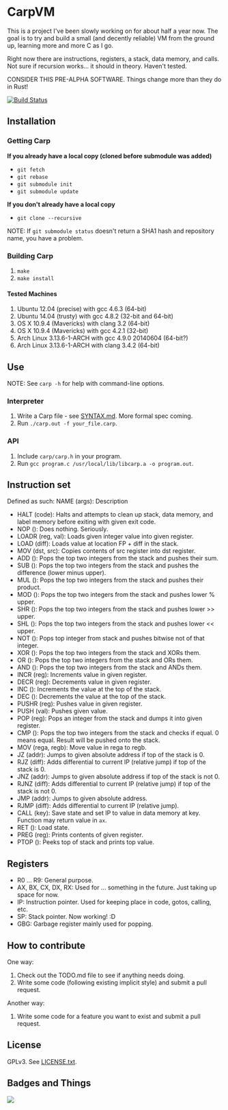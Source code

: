 # CarpVM
This is a project I've been slowly working on for about half a year now. The goal is to try and build a small (and decently reliable) VM from the ground up, learning more and more C as I go.

Right now there are instructions, registers, a stack, data memory, and calls. Not sure if recursion works... it should in theory. Haven't tested.

CONSIDER THIS PRE-ALPHA SOFTWARE. Things change more than they do in Rust!

[![Build Status](https://travis-ci.org/tekknolagi/carp.svg?branch=master)](https://travis-ci.org/tekknolagi/carp)

## Installation

### Getting Carp

**If you already have a local copy (cloned before submodule was added)**

* `git fetch`
* `git rebase`
* `git submodule init`
* `git submodule update`

**If you don't already have a local copy**

* `git clone --recursive`

NOTE: If `git submodule status` doesn't return a SHA1 hash and repository name, you have a problem.

### Building Carp

1. `make`
2. `make install`

#### Tested Machines

1. Ubuntu 12.04 (precise) with gcc 4.6.3 (64-bit)
2. Ubuntu 14.04 (trusty) with gcc 4.8.2 (32-bit and 64-bit)
3. OS X 10.9.4 (Mavericks) with clang 3.2 (64-bit)
4. OS X 10.9.4 (Mavericks) with gcc 4.2.1 (32-bit)
5. Arch Linux 3.13.6-1-ARCH with gcc 4.9.0 20140604 (64-bit?)
6. Arch Linux 3.13.6-1-ARCH with clang 3.4.2 (64-bit)

## Use

NOTE: See `carp -h` for help with command-line options.

### Interpreter

1. Write a Carp file - see [SYNTAX.md](http://github.com/tekknolagi/carp/tree/master/SYNTAX.md). More formal spec coming.
2. Run `./carp.out -f your_file.carp`.

### API

1. Include `carp/carp.h` in your program.
2. Run `gcc program.c /usr/local/lib/libcarp.a -o program.out`.

## Instruction set

Defined as such: NAME (args): Description

* HALT (code): Halts and attempts to clean up stack, data memory, and label memory before exiting with given exit code.
* NOP (): Does nothing. Seriously.
* LOADR (reg, val): Loads given integer value into given register.
* LOAD (diff): Loads value at location FP + diff in the stack.
* MOV (dst, src): Copies contents of src register into dst register.
* ADD (): Pops the top two integers from the stack and pushes their sum.
* SUB (): Pops the top two integers from the stack and pushes the difference (lower minus upper).
* MUL (): Pops the top two integers from the stack and pushes their product.
* MOD (): Pops the top two integers from the stack and pushes lower % upper.
* SHR (): Pops the top two integers from the stack and pushes lower >> upper.
* SHL (): Pops the top two integers from the stack and pushes lower << upper.
* NOT (): Pops top integer from stack and pushes bitwise not of that integer.
* XOR (): Pops the top two integers from the stack and XORs them.
* OR (): Pops the top two integers from the stack and ORs them.
* AND (): Pops the top two integers from the stack and ANDs them.
* INCR (reg): Increments value in given register.
* DECR (reg): Decrements value in given register.
* INC (): Increments the value at the top of the stack.
* DEC (): Decrements the value at the top of the stack.
* PUSHR (reg): Pushes value in given register.
* PUSH (val): Pushes given value.
* POP (reg): Pops an integer from the stack and dumps it into given register.
* CMP (): Pops the top two integers from the stack and checks if equal. 0 means equal. Result will be pushed onto the stack.
* MOV (rega, regb): Move value in rega to regb.
* JZ (addr): Jumps to given absolute address if top of the stack is 0.
* RJZ (diff): Adds differential to current IP (relative jump) if top of the stack is 0.
* JNZ (addr): Jumps to given absolute address if top of the stack is not 0.
* RJNZ (diff): Adds differential to current IP (relative jump) if top of the stack is not 0.
* JMP (addr): Jumps to given absolute address.
* RJMP (diff): Adds differential to current IP (relative jump).
* CALL (key): Save state and set IP to value in data memory at key. Function may return value in `ax`.
* RET (): Load state.
* PREG (reg): Prints contents of given register.
* PTOP (): Peeks top of stack and prints top value.

## Registers

* R0 ... R9: General purpose.
* AX, BX, CX, DX, RX: Used for ... something in the future. Just taking up space for now.
* IP: Instruction pointer. Used for keeping place in code, gotos, calling, etc.
* SP: Stack pointer. Now working! :D
* GBG: Garbage register mainly used for popping.

## How to contribute

One way:

1. Check out the TODO.md file to see if anything needs doing.
2. Write some code (following existing implicit style) and submit a pull request.

Another way:

1. Write some code for a feature you want to exist and submit a pull request.

## License

GPLv3. See [LICENSE.txt](http://github.com/tekknolagi/carp/tree/master/LICENSE.txt).

## Badges and Things

![](https://ga-beacon.appspot.com/UA-47678422-4/tekknolagi/carp)
